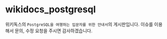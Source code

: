 # wikidocs_postgresql
위키독스의 `PostgreSQL을 여행하는 입문자를 위한 안내서`의 게시판입니다.
이슈를 이용해서 문의, 수정 요청을 주시면 감사하겠습니다.

